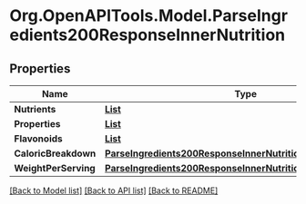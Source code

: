 # Org.OpenAPITools.Model.ParseIngredients200ResponseInnerNutrition

## Properties

Name | Type | Description | Notes
------------ | ------------- | ------------- | -------------
**Nutrients** | [**List<ParseIngredients200ResponseInnerNutritionNutrientsInner>**](ParseIngredients200ResponseInnerNutritionNutrientsInner.md) |  | 
**Properties** | [**List<ParseIngredients200ResponseInnerNutritionPropertiesInner>**](ParseIngredients200ResponseInnerNutritionPropertiesInner.md) |  | 
**Flavonoids** | [**List<ParseIngredients200ResponseInnerNutritionPropertiesInner>**](ParseIngredients200ResponseInnerNutritionPropertiesInner.md) |  | 
**CaloricBreakdown** | [**ParseIngredients200ResponseInnerNutritionCaloricBreakdown**](ParseIngredients200ResponseInnerNutritionCaloricBreakdown.md) |  | 
**WeightPerServing** | [**ParseIngredients200ResponseInnerNutritionWeightPerServing**](ParseIngredients200ResponseInnerNutritionWeightPerServing.md) |  | 

[[Back to Model list]](../README.md#documentation-for-models) [[Back to API list]](../README.md#documentation-for-api-endpoints) [[Back to README]](../README.md)

